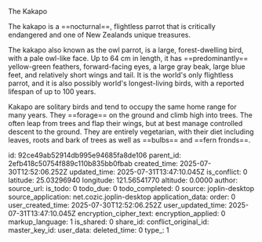 The Kakapo

The kakapo is a ==nocturnal==, flightless parrot that is critically endangered and one of New Zealands unique treasures.

The kakapo also known as the owl parrot, is a large, forest-dwelling bird, with a pale owl-like face. Up to 64 cm in length, it has ==predominantly== yellow-green feathers, forward-facing eyes, a large gray beak, large blue feet, and relatively short wings and tail. It is the world's only flightless parrot, and it is also possibly world's longest-living birds, with a reported lifespan of up to 100 years.

Kakapo are solitary birds and tend to occupy the same home range for many years. They ==forage== on the ground and climb high into trees. The often leap from trees and flap their wings, but at best manage controlled descent to the ground. They are entirely vegetarian, with their diet including leaves, roots and bark of trees as well as ==bulbs== and ==fern fronds==. 


id: 92ce49ab52914db995e94685fa8de106
parent_id: 2efb418c50754f889c110b835bb0fbab
created_time: 2025-07-30T12:52:06.252Z
updated_time: 2025-07-31T13:47:10.045Z
is_conflict: 0
latitude: 25.03296940
longitude: 121.56541770
altitude: 0.0000
author: 
source_url: 
is_todo: 0
todo_due: 0
todo_completed: 0
source: joplin-desktop
source_application: net.cozic.joplin-desktop
application_data: 
order: 0
user_created_time: 2025-07-30T12:52:06.252Z
user_updated_time: 2025-07-31T13:47:10.045Z
encryption_cipher_text: 
encryption_applied: 0
markup_language: 1
is_shared: 0
share_id: 
conflict_original_id: 
master_key_id: 
user_data: 
deleted_time: 0
type_: 1